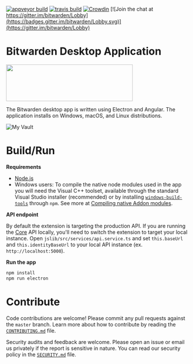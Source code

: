 [![appveyor build](https://ci.appveyor.com/api/projects/status/github/bitwarden/desktop?branch=master&svg=true)](https://ci.appveyor.com/project/bitwarden/desktop)
[![travis build](https://travis-ci.org/bitwarden/desktop.svg?branch=master)](https://travis-ci.org/bitwarden/desktop)
[![Crowdin](https://d322cqt584bo4o.cloudfront.net/bitwarden-desktop/localized.svg)](https://crowdin.com/project/bitwarden-desktop)
[![Join the chat at https://gitter.im/bitwarden/Lobby](https://badges.gitter.im/bitwarden/Lobby.svg)](https://gitter.im/bitwarden/Lobby)

# Bitwarden Desktop Application

<img src="https://imgur.com/491cc2K.png" width="345" height="100">

The Bitwarden desktop app is written using Electron and Angular. The application installs on Windows, macOS, and Linux distributions.

![My Vault](http://imgur.com/fdhNCJl.png "My Vault")

# Build/Run

**Requirements**

- [Node.js](https://nodejs.org/en/)
- Windows users: To compile the native node modules used in the app you will need the Visual C++ toolset, available through the standard Visual Studio installer (recommended) or by installing [`windows-build-tools`](https://github.com/felixrieseberg/windows-build-tools) through `npm`. See more at [Compiling native Addon modules](https://github.com/Microsoft/nodejs-guidelines/blob/master/windows-environment.md#compiling-native-addon-modules).

**API endpoint**

By default the extension is targeting the production API. If you are running the [Core](https://github.com/bitwarden/core) API locally, you'll need to switch the extension to target your local instance. Open `jslib/src/services/api.service.ts` and set `this.baseUrl` and `this.identityBaseUrl` to your local API instance (ex. `http://localhost:5000`).

**Run the app**

```bash
npm install
npm run electron
```

# Contribute

Code contributions are welcome! Please commit any pull requests against the `master` branch. Learn more about how to contribute by reading the [`CONTRIBUTING.md`](CONTRIBUTING.md) file.

Security audits and feedback are welcome. Please open an issue or email us privately if the report is sensitive in nature. You can read our security policy in the [`SECURITY.md`](SECURITY.md) file.
